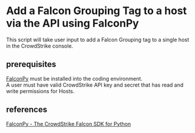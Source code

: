 #  Add a Falcon Grouping Tag to a host via the API using FalconPy

This script will take user input to add a Falcon Grouping tag to a single host in the CrowdStrike console. 

## prerequisites
[FalconPy](https://www.falconpy.io/Usage/Installation-Upgrades-and-Removal.html) must be installed into the coding environment.  
A user must have valid CrowdStrike API key and secret that has read and write permissions for Hosts.

## references
[FalconPy - The CrowdStrike Falcon SDK for Python](https://github.com/CrowdStrike/falconpy)
